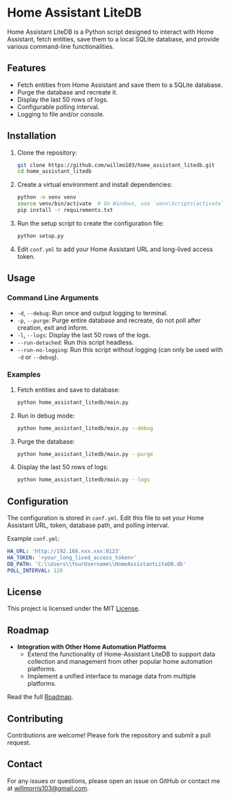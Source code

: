# Home Assistant LiteDB

Home Assistant LiteDB is a Python script designed to interact with Home Assistant, fetch entities, save them to a local SQLite database, and provide various command-line functionalities.

## Features

- Fetch entities from Home Assistant and save them to a SQLite database.
- Purge the database and recreate it.
- Display the last 50 rows of logs.
- Configurable polling interval.
- Logging to file and/or console.

## Installation

1. Clone the repository:

    ```sh
    git clone https://github.com/willmo103/home_assistant_litedb.git
    cd home_assistant_litedb
    ```

2. Create a virtual environment and install dependencies:

    ```sh
    python -m venv venv
    source venv/bin/activate  # On Windows, use `venv\Scripts\activate`
    pip install -r requirements.txt
    ```

3. Run the setup script to create the configuration file:

    ```sh
    python setup.py
    ```

4. Edit `conf.yml` to add your Home Assistant URL and long-lived access token.

## Usage

### Command Line Arguments

- `-d`, `--debug`: Run once and output logging to terminal.
- `-p`, `--purge`: Purge entire database and recreate, do not poll after creation, exit and inform.
- `-l`, `--logs`: Display the last 50 rows of the logs.
- `--run-detached`: Run this script headless.
- `--run-no-logging`: Run this script without logging (can only be used with `-d` or `--debug`).

### Examples

1. Fetch entities and save to database:

    ```sh
    python home_assistant_litedb/main.py
    ```

2. Run in debug mode:

    ```sh
    python home_assistant_litedb/main.py --debug
    ```

3. Purge the database:

    ```sh
    python home_assistant_litedb/main.py --purge
    ```

4. Display the last 50 rows of logs:

    ```sh
    python home_assistant_litedb/main.py --logs
    ```

## Configuration

The configuration is stored in `conf.yml`. Edit this file to set your Home Assistant URL, token, database path, and polling interval.

Example `conf.yml`:

```yaml
HA_URL: 'http://192.168.xxx.xxx:8123'
HA_TOKEN: '<your_long_lived_access_token>'
DB_PATH: 'C:\\Users\\YourUsername\\HomeAssistantLiteDB.db'
POLL_INTERVAL: 120
```

## License

This project is licensed under the MIT [License](LICENSE).

## Roadmap

- **Integration with Other Home Automation Platforms**
  - Extend the functionality of Home-Assistant LiteDB to support data collection and management from other popular home automation platforms.
  - Implement a unified interface to manage data from multiple platforms.

Read the full [Roadmap](ROADMAP.md).

## Contributing

Contributions are welcome! Please fork the repository and submit a pull request.

## Contact

For any issues or questions, please open an issue on GitHub or contact me at <willmorris103@gmail.com>.
